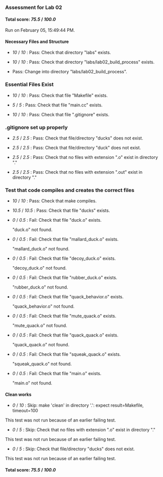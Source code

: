 ### Assessment for Lab 02

#### Total score: _75.5_ / _100.0_

Run on February 05, 15:49:44 PM.


#### Necessary Files and Structure

+  _10_ / _10_ : Pass: Check that directory "labs" exists.

+  _10_ / _10_ : Pass: Check that directory "labs/lab02_build_process" exists.

+ Pass: Change into directory "labs/lab02_build_process".


### Essential Files Exist

+  _10_ / _10_ : Pass: Check that file "Makefile" exists.

+  _5_ / _5_ : Pass: Check that file "main.cc" exists.

+  _10_ / _10_ : Pass: Check that file ".gitignore" exists.


### .gitignore set up properly

+  _2.5_ / _2.5_ : Pass: Check that file/directory "ducks" does not exist.

+  _2.5_ / _2.5_ : Pass: Check that file/directory "duck" does not exist.

+  _2.5_ / _2.5_ : Pass: Check that no files with extension ".o" exist in directory "."

+  _2.5_ / _2.5_ : Pass: Check that no files with extension ".out" exist in directory "."


### Test that code compiles and creates the correct files

+  _10_ / _10_ : Pass: Check that make compiles.



+  _10.5_ / _10.5_ : Pass: Check that file "ducks" exists.

+  _0_ / _0.5_ : Fail: Check that file "duck.o" exists.

     "duck.o" not found.

+  _0_ / _0.5_ : Fail: Check that file "mallard_duck.o" exists.

     "mallard_duck.o" not found.

+  _0_ / _0.5_ : Fail: Check that file "decoy_duck.o" exists.

     "decoy_duck.o" not found.

+  _0_ / _0.5_ : Fail: Check that file "rubber_duck.o" exists.

     "rubber_duck.o" not found.

+  _0_ / _0.5_ : Fail: Check that file "quack_behavior.o" exists.

     "quack_behavior.o" not found.

+  _0_ / _0.5_ : Fail: Check that file "mute_quack.o" exists.

     "mute_quack.o" not found.

+  _0_ / _0.5_ : Fail: Check that file "quack_quack.o" exists.

     "quack_quack.o" not found.

+  _0_ / _0.5_ : Fail: Check that file "squeak_quack.o" exists.

     "squeak_quack.o" not found.

+  _0_ / _0.5_ : Fail: Check that file "main.o" exists.

     "main.o" not found.


#### Clean works

+  _0_ / _10_ : Skip: make 'clean' in directory '.': expect result=Makefile, timeout=100

  This test was not run because of an earlier failing test.

+  _0_ / _5_ : Skip: Check that no files with extension ".o" exist in directory "."

  This test was not run because of an earlier failing test.

+  _0_ / _5_ : Skip: Check that file/directory "ducks" does not exist.

  This test was not run because of an earlier failing test.

#### Total score: _75.5_ / _100.0_

